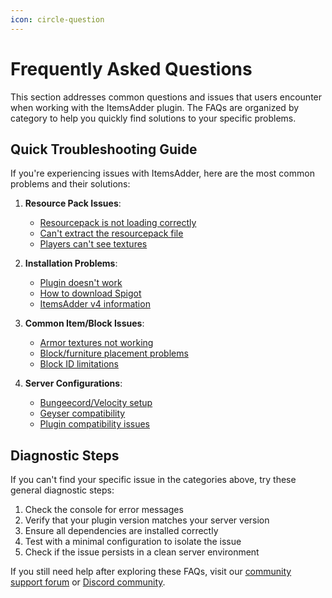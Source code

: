 ```yaml
---
icon: circle-question
---
```


# Frequently Asked Questions

This section addresses common questions and issues that users encounter when working with the ItemsAdder plugin. The FAQs are organized by category to help you quickly find solutions to your specific problems.

## Quick Troubleshooting Guide

If you're experiencing issues with ItemsAdder, here are the most common problems and their solutions:

1. **Resource Pack Issues**:

   - [Resourcepack is not loading correctly](identify-why-textures-are-not-shown.md)
   - [Can't extract the resourcepack file](cant-extract-the-resourcepack-file.md)
   - [Players can't see textures](players-cant-see-textures.md)

2. **Installation Problems**:

   - [Plugin doesn't work](plugin-doesnt-work.md)
   - [How to download Spigot](how-to-download-spigot.md)
   - [ItemsAdder v4 information](itemsadder-v4.md)

3. **Common Item/Block Issues**:

   - [Armor textures not working](armors-textures-not-working-with-shaders-mod.md)
   - [Block/furniture placement problems](glitched-blocks.md)
   - [Block ID limitations](i-removed-blocks-but-keep-saying-that-i-used-all-the-ids.md)

4. **Server Configurations**:
   - [Bungeecord/Velocity setup](bungeecord-velocity/)
   - [Geyser compatibility](geyser.md)
   - [Plugin compatibility issues](../compatibility-with-other-plugins/not-compatible.md)

## Diagnostic Steps

If you can't find your specific issue in the categories above, try these general diagnostic steps:

1. Check the console for error messages
2. Verify that your plugin version matches your server version
3. Ensure all dependencies are installed correctly
4. Test with a minimal configuration to isolate the issue
5. Check if the issue persists in a clean server environment

If you still need help after exploring these FAQs, visit our [community support forum](https://forum.devs.beer/) or [Discord community](https://discord.gg/4dfnpUK).
